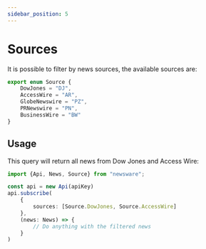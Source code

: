 ```yaml
---
sidebar_position: 5
---
```


# Sources

It is possible to filter by news sources, the available sources are:

```typescript
export enum Source {
    DowJones = "DJ",
    AccessWire = "AR",
    GlobeNewswire = "PZ",
    PRNewswire = "PN",
    BusinessWire = "BW"
}
```

## Usage

This query will return all news from Dow Jones and Access Wire:

```typescript
import {Api, News, Source} from "newsware";

const api = new Api(apiKey)
api.subscribe(
    {
        sources: [Source.DowJones, Source.AccessWire]
    },
    (news: News) => {
        // Do anything with the filtered news
    }
)
```

